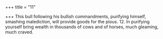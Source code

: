 +++
title = "11"

+++
This bull following his bullish commandments, purifying himself,  smashing malediction,
will provide goods for the pious. 12. In purifying yourself bring wealth in thousands of cows and of horses, much gleaming, much craved.